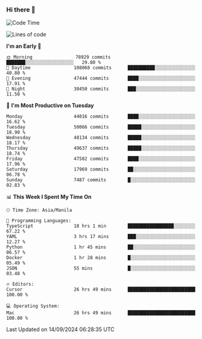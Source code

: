 ### Hi there 👋

<!--START_SECTION:waka-->
![Code Time](http://img.shields.io/badge/Code%20Time-5%2C547%20hrs%205%20mins-blue)

![Lines of code](https://img.shields.io/badge/From%20Hello%20World%20I%27ve%20Written-118.1%20million%20lines%20of%20code-blue)

**I'm an Early 🐤** 

```text
🌞 Morning                78929 commits       ███████░░░░░░░░░░░░░░░░░░   29.80 % 
🌆 Daytime                108068 commits      ██████████░░░░░░░░░░░░░░░   40.80 % 
🌃 Evening                47444 commits       ████░░░░░░░░░░░░░░░░░░░░░   17.91 % 
🌙 Night                  30450 commits       ███░░░░░░░░░░░░░░░░░░░░░░   11.50 % 
```
📅 **I'm Most Productive on Tuesday** 

```text
Monday                   44016 commits       ████░░░░░░░░░░░░░░░░░░░░░   16.62 % 
Tuesday                  50066 commits       █████░░░░░░░░░░░░░░░░░░░░   18.90 % 
Wednesday                48134 commits       █████░░░░░░░░░░░░░░░░░░░░   18.17 % 
Thursday                 49637 commits       █████░░░░░░░░░░░░░░░░░░░░   18.74 % 
Friday                   47582 commits       ████░░░░░░░░░░░░░░░░░░░░░   17.96 % 
Saturday                 17969 commits       ██░░░░░░░░░░░░░░░░░░░░░░░   06.78 % 
Sunday                   7487 commits        █░░░░░░░░░░░░░░░░░░░░░░░░   02.83 % 
```


📊 **This Week I Spent My Time On** 

```text
🕑︎ Time Zone: Asia/Manila

💬 Programming Languages: 
TypeScript               18 hrs 1 min        █████████████████░░░░░░░░   67.22 % 
YAML                     3 hrs 17 mins       ███░░░░░░░░░░░░░░░░░░░░░░   12.27 % 
Python                   1 hr 45 mins        ██░░░░░░░░░░░░░░░░░░░░░░░   06.57 % 
Docker                   1 hr 28 mins        █░░░░░░░░░░░░░░░░░░░░░░░░   05.49 % 
JSON                     55 mins             █░░░░░░░░░░░░░░░░░░░░░░░░   03.48 % 

🔥 Editors: 
Cursor                   26 hrs 49 mins      █████████████████████████   100.00 % 

💻 Operating System: 
Mac                      26 hrs 49 mins      █████████████████████████   100.00 % 
```


 Last Updated on 14/09/2024 06:28:35 UTC
<!--END_SECTION:waka-->


<!--
**rad182/rad182** is a ✨ _special_ ✨ repository because its `README.md` (this file) appears on your GitHub profile.

Here are some ideas to get you started:

- 🔭 I’m currently working on ...
- 🌱 I’m currently learning ...
- 👯 I’m looking to collaborate on ...
- 🤔 I’m looking for help with ...
- 💬 Ask me about ...
- 📫 How to reach me: ...
- 😄 Pronouns: ...
- ⚡ Fun fact: ...
-->
